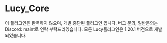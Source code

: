 # Lucy_Core
이 플러그인은 완벽하지 않으며, 개발 중단된 플러그인 입니다.
버그 문의, 일반문의는 Discord: maint로 연락 부탁드리겠습니다.
모든 Lucy플러그인은 1.20.1 버전으로 개발 되었습니다.
